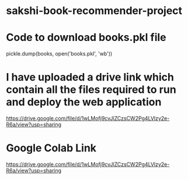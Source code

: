 # sakshi-book-recommender-project
# Code to download books.pkl file
pickle.dump(books, open('books.pkl', 'wb'))

# I have uploaded a drive link which contain all the files required to run and deploy the web application
https://drive.google.com/file/d/1wLMofj9cvJlZCzsCW2Pg4LVlzy2e-R6a/view?usp=sharing

# Google Colab Link
https://drive.google.com/file/d/1wLMofj9cvJlZCzsCW2Pg4LVlzy2e-R6a/view?usp=sharing
